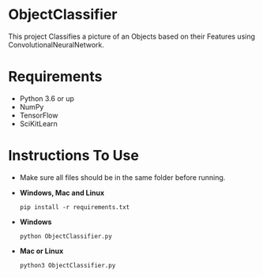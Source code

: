 # ObjectClassifier

This project Classifies a picture of an Objects based on their Features using ConvolutionalNeuralNetwork.

# Requirements

- Python 3.6 or up
- NumPy
- TensorFlow
- SciKitLearn

# Instructions To Use

- Make sure all files should be in the same folder before running.

- **Windows, Mac and Linux**
  ```
  pip install -r requirements.txt
  ```
- **Windows**
  ```
  python ObjectClassifier.py
  ```
- **Mac or Linux**
  ```
  python3 ObjectClassifier.py
  ```
